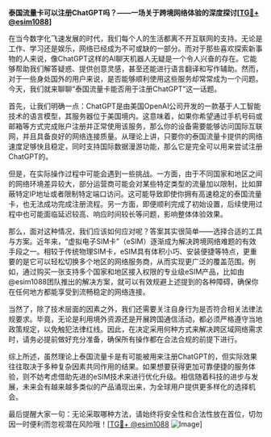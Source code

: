 **泰国流量卡可以注册ChatGPT吗？——一场关于跨境网络体验的深度探讨[[TG💪+ @esim1088](https://t.me/s/esim1088)]**

在当今数字化飞速发展的时代，我们每个人的生活都离不开互联网的支持。无论是工作、学习还是娱乐，网络已经成为不可或缺的一部分。而对于那些喜欢探索新事物的人来说，像ChatGPT这样的AI聊天机器人无疑是一个令人兴奋的存在。它能够帮助我们解答疑惑、提供创意灵感，甚至还能进行语言翻译和写作辅助。然而，对于一些身处国外的用户来说，是否能够顺利使用这些服务却常常成为一个问题。今天，我们就来聊聊“泰国流量卡能否用于注册ChatGPT”这一话题。

首先，让我们明确一点：ChatGPT是由美国OpenAI公司开发的一款基于人工智能技术的语言模型，其服务器位于美国境内。这意味着，如果你希望通过手机号码或邮箱等方式完成账户注册并正常使用该服务，那么你的设备需要能够访问国际互联网，并且具备良好的网络连接质量。从理论上讲，只要你的泰国流量卡提供的网络速度足够快且稳定，同时支持国际数据漫游功能，那么它是完全可以用来尝试注册ChatGPT的。

但是，在实际操作过程中可能会遇到一些挑战。一方面，由于不同国家和地区之间的网络环境差异较大，部分运营商可能会对某些特定类型的流量加以限制，比如屏蔽特定IP地址或者限制特定端口访问。这可能导致即使你拥有高速稳定的泰国流量卡，也无法成功完成注册流程。另一方面，即便顺利完成了初始设置，后续使用过程中也可能面临延迟较高、响应时间较长等问题，影响整体体验效果。

那么，面对这种情况，我们应该如何应对呢？答案其实很简单——选择合适的工具与方案。近年来，“虚拟电子SIM卡”（eSIM）逐渐成为解决跨境网络难题的有效手段之一。相较于传统物理SIM卡，eSIM具有体积小巧、安装便捷等特点，更重要的是它可以轻松切换多个地区的网络服务商，从而实现更广泛的覆盖范围。例如，通过购买一张支持多个国家和地区接入权限的专业级eSIM产品，比如由@esim1088团队推出的解决方案，就可以有效规避上述提到的各种障碍，确保你在任何地方都能享受到流畅稳定的网络连接。

当然了，除了技术层面的因素之外，我们还需要关注自身行为是否符合相关法律法规要求。毕竟，无论是利用境外资源还是开展跨国通信活动，都必须严格遵守当地政策规定，以免触犯法律红线。因此，在决定采用何种方式来解决跨区域网络需求时，请务必提前做好充分准备，确保所有操作都在合法合规的前提下进行。

综上所述，虽然理论上泰国流量卡是有可能被用来注册ChatGPT的，但实际效果往往取决于多种复杂因素共同作用的结果。如果想要获得更加可靠便捷的服务体验，则不妨考虑借助先进的eSIM技术来进行优化升级。相信随着科技的进步与发展，未来会有越来越多类似的产品涌现出来，为全球用户提供更多样化的选择机会。

最后提醒大家一句：无论采取哪种方法，请始终将安全性和合法性放在首位，切勿因一时便利而忽视潜在风险哦！[[TG💪+ @esim1088](https://t.me/s/esim1088) ![Image](https://i.postimg.cc/4NQfJmqS/Snipaste-2025-05-13-00-14-12.png)]